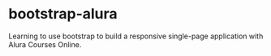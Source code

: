 # bootstrap-alura
Learning to use bootstrap to build a responsive single-page application with Alura Courses Online.

